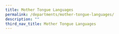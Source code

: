 ```yaml
---
title: Mother Tongue Languages
permalink: /departments/mother-tongue-languages/
description: ""
third_nav_title: Mother Tongue Languages
---
```


